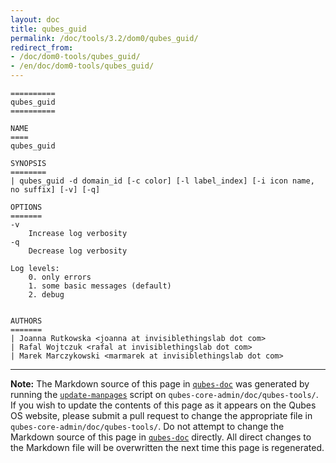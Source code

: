```yaml
---
layout: doc
title: qubes_guid
permalink: /doc/tools/3.2/dom0/qubes_guid/
redirect_from:
- /doc/dom0-tools/qubes_guid/
- /en/doc/dom0-tools/qubes_guid/
---
```


```
==========
qubes_guid
==========

NAME
====
qubes_guid

SYNOPSIS
========
| qubes_guid -d domain_id [-c color] [-l label_index] [-i icon name, no suffix] [-v] [-q]

OPTIONS
=======
-v
    Increase log verbosity
-q
    Decrease log verbosity

Log levels:
    0. only errors
    1. some basic messages (default)
    2. debug


AUTHORS
=======
| Joanna Rutkowska <joanna at invisiblethingslab dot com>
| Rafal Wojtczuk <rafal at invisiblethingslab dot com>
| Marek Marczykowski <marmarek at invisiblethingslab dot com>
```

-----

**Note:** The Markdown source of this page in [`qubes-doc`] was generated by
running the [`update-manpages`] script on `qubes-core-admin/doc/qubes-tools/`.
If you wish to update the contents of this page as it appears on the Qubes OS
website, please submit a pull request to change the appropriate file in
`qubes-core-admin/doc/qubes-tools/`. Do not attempt to change the Markdown source
of this page in [`qubes-doc`] directly. All direct changes to the Markdown file will be
overwritten the next time this page is regenerated.

[`qubes-doc`]: https://github.com/QubesOS/qubes-doc/
[`update-manpages`]: https://github.com/QubesOS/qubesos.github.io/blob/master/_utils/update-manpages


